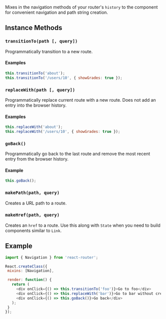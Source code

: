 Mixes in the navigation methods of your router's `history` to the
component for convenient navigation and path string creation.

Instance Methods
----------------

### `transitionTo(path [, query])`

Programmatically transition to a new route.

#### Examples

```js
this.transitionTo('about');
this.transitionTo('/users/10', { showGrades: true });
```

### `replaceWith(path [, query])`

Programmatically replace current route with a new route. Does not add an
entry into the browser history.

#### Examples

```js
this.replaceWith('about');
this.replaceWith('/users/10', { showGrades: true });
```

### `goBack()`

Programmatically go back to the last route and remove the most recent
entry from the browser history.

#### Example

```js
this.goBack();
```

### `makePath(path, query)`

Creates a URL path to a route.

### `makeHref(path, query)`

Creates an `href` to a route. Use this along with `State` when you
need to build components similar to `Link`.

Example
-------

```js
import { Navigation } from 'react-router';

React.createClass({
 mixins: [Navigation],

 render: function() {
   return (
     <div onClick={() => this.transitionTo('foo')}>Go to foo</div>
     <div onClick={() => this.replaceWith('bar')}>Go to bar without creating a new history entry</div>
     <div onClick={() => this.goBack()}>Go back</div>
   );
 }
});
```
